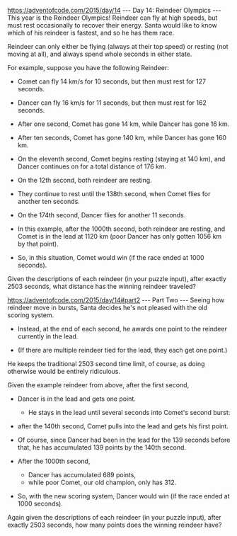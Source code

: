 https://adventofcode.com/2015/day/14
    --- Day 14: Reindeer Olympics ---
This year is the Reindeer Olympics! Reindeer can fly at high speeds, 
but must rest occasionally to recover their energy. 
Santa would like to know which of his reindeer is fastest, and so he has them race.

Reindeer can only either be flying (always at their top speed) 
or resting (not moving at all), and always spend whole seconds in either state.

For example, suppose you have the following Reindeer:

- Comet can fly 14 km/s for 10 seconds, but then must rest for 127 seconds.
- Dancer can fly 16 km/s for 11 seconds, but then must rest for 162 seconds.

- After one second, Comet has gone 14 km, while Dancer has gone 16 km. 
- After ten seconds, Comet has gone 140 km, while Dancer has gone 160 km. 

- On the eleventh second, Comet begins resting (staying at 140 km), 
  and Dancer continues on for a total distance of 176 km. 
- On the 12th second, both reindeer are resting. 

- They continue to rest until the 138th second, 
  when Comet flies for another ten seconds. 

- On the 174th second, Dancer flies for another 11 seconds.

- In this example, after the 1000th second, both reindeer are resting, 
  and Comet is in the lead at 1120 km 
  (poor Dancer has only gotten 1056 km by that point). 

- So, in this situation, Comet would win (if the race ended at 1000 seconds).

Given the descriptions of each reindeer (in your puzzle input), 
after exactly 2503 seconds, what distance has the winning reindeer traveled?

https://adventofcode.com/2015/day/14#part2
--- Part Two ---
Seeing how reindeer move in bursts, Santa decides he's not pleased with 
the old scoring system.

- Instead, at the end of each second, he awards one point to the reindeer 
  currently in the lead.

- (If there are multiple reindeer tied for the lead, they each get one point.) 

He keeps the traditional 2503 second time limit, of course, as doing otherwise would be entirely ridiculous.

Given the example reindeer from above, after the first second, 
- Dancer is in the lead and gets one point. 
  - He stays in the lead until several seconds into Comet's second burst: 

- after the 140th second, Comet pulls into the lead and gets his first point. 

- Of course, since Dancer had been in the lead for the 139 seconds before that, 
  he has accumulated 139 points by the 140th second. 

- After the 1000th second, 
    - Dancer has accumulated 689 points, 
    - while poor Comet, our old champion, only has 312. 

- So, with the new scoring system, Dancer would win 
  (if the race ended at 1000 seconds).

Again given the descriptions of each reindeer (in your puzzle input), 
after exactly 2503 seconds, how many points does the winning reindeer have?
